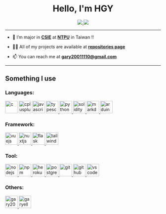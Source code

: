<h1 align="center">Hello, I'm HGY</h1>

<p align="center">
    <a href="https://github.com/garyellow/" rel="noreferrer noopener">
        <img src="../data/github-metrics.svg" />
        <img src="../data/github-snake.svg" />
    </a>
</p>

---

- 🌱 I’m major in [**CSIE**](http://www.csie.ntpu.edu.tw/) at [**NTPU**](https://www.ntpu.edu.tw) in Taiwan !!

- 👨‍💻 All of my projects are available at [**repositories page**](https://github.com/garyellow?tab=repositories)

- 📫 You can reach me at **gary20011110@gmail.com**

---

## Something I use
### Languages:
<p align="left">
    <img src="https://cdn.jsdelivr.net/gh/devicons/devicon/icons/c/c-original.svg" alt="c" width="40" height="40" />
    <img src="https://cdn.jsdelivr.net/gh/devicons/devicon/icons/cplusplus/cplusplus-original.svg" alt="cplusplus" width="40" height="40" />
    <img src="https://cdn.jsdelivr.net/gh/devicons/devicon/icons/javascript/javascript-original.svg" alt="javascript" width="40" height="40" />
    <a href="https://www.typescriptlang.org/" target="_blank" rel="noreferrer noopener">
        <img src="https://cdn.jsdelivr.net/gh/devicons/devicon/icons/typescript/typescript-original.svg" alt="typescript" width="40" height="40" />
    </a>
    <a href="https://www.python.org" target="_blank" rel="noreferrer noopener">
        <img src="https://cdn.jsdelivr.net/gh/devicons/devicon/icons/python/python-original.svg" alt="python" width="40" height="40" />
    </a>
    <a href="https://soliditylang.org/" target="_blank" rel="noreferrer noopener">
        <img src="https://cdn.jsdelivr.net/gh/devicons/devicon/icons/solidity/solidity-original.svg" alt="solidity" width="40" height="40" />
    </a>
    <a href="https://markdown.tw/" target="_blank" rel="noreferrer noopener">
        <img src="https://cdn.jsdelivr.net/gh/devicons/devicon/icons/markdown/markdown-original.svg" alt="markdown" width="40" height="40" />
    </a>
    <a href="https://www.arduino.cc/" target="_blank" rel="noreferrer noopener">
        <img src="https://cdn.jsdelivr.net/gh/devicons/devicon/icons/arduino/arduino-original.svg" alt="arduino" width="40" height="40" />
    </a>
</p>

### Framework:
<p align="left">
    <a href="https://vuejs.org/" target="_blank" rel="noreferrer noopener">
        <img src="https://cdn.jsdelivr.net/gh/devicons/devicon/icons/vuejs/vuejs-original.svg" alt="vuejs" width="40" height="40" />
    </a>
    <a href="https://nuxtjs.org/" target="_blank" rel="noreferrer noopener">
        <img src="https://cdn.jsdelivr.net/gh/devicons/devicon/icons/nuxtjs/nuxtjs-original.svg" alt="nuxtjs" width="40" height="40" />
    </a>
    <a href="https://flask.palletsprojects.com/en/2.2.x/" target="_blank" rel="noreferrer noopener">
        <img src="https://cdn.jsdelivr.net/gh/devicons/devicon/icons/flask/flask-original.svg" alt="flask" width="40" height="40" />
    </a>
    <a href="https://tailwindcss.com/" target="_blank" rel="noreferrer noopener">
        <img src="https://cdn.jsdelivr.net/gh/devicons/devicon/icons/tailwindcss/tailwindcss-original-wordmark.svg" alt="tailwindcss" width="40" height="40" />
    </a>
</p>

### Tool:
<p align="left">
    <a href="https://nodejs.org/" target="_blank" rel="noreferrer noopener">
        <img src="https://cdn.jsdelivr.net/gh/devicons/devicon/icons/nodejs/nodejs-original.svg" alt="nodejs" width="40" height="40" />
    </a>
    <a href="https://www.npmjs.com/" target="_blank" rel="noreferrer noopener">
        <img src="https://cdn.jsdelivr.net/gh/devicons/devicon/icons/npm/npm-original-wordmark.svg" alt="npm" width="40" height="40" />
    </a>
    <a href="https://dashboard.heroku.com/" target="_blank" rel="noreferrer noopener">
        <img src="https://cdn.jsdelivr.net/gh/devicons/devicon/icons/heroku/heroku-original.svg" alt="heroku" width="40" height="40" />
    </a>
    <a href="https://www.postgresql.org/" target="_blank" rel="noreferrer noopener">
        <img src="https://cdn.jsdelivr.net/gh/devicons/devicon/icons/postgresql/postgresql-original.svg" alt="postgresql" width="40" height="40" />
    </a>
    <a href="https://git-scm.com/" target="_blank" rel="noreferrer noopener">
        <img src="https://cdn.jsdelivr.net/gh/devicons/devicon/icons/git/git-original.svg" alt="git" width="40" height="40" />
    </a>
    <a href="https://github.com/" target="_blank" rel="noreferrer noopener">
        <img src="https://cdn.jsdelivr.net/gh/devicons/devicon/icons/github/github-original.svg" alt="github" width="40" height="40" />
    </a>
    <a href="https://code.visualstudio.com/" target="_blank" rel="noreferrer noopener">
        <img src="https://cdn.jsdelivr.net/gh/devicons/devicon/icons/vscode/vscode-original.svg" alt="vscode" width="40" height="40" />
    </a>
</p>


<h3 align="left">Others:</h3>
<p align="left">
    <a href="https://www.leetcode.com/gary20011110" target="_blank" rel="noreferrer noopener">
        <img src="https://upload.wikimedia.org/wikipedia/commons/a/ab/LeetCode_logo_white_no_text.svg" alt="gary20011110" height="40" width="40" />
    </a>
    <a href="https://auth.geeksforgeeks.org/user/garyellow" target="_blank" rel="noreferrer noopener">
        <img src="https://upload.wikimedia.org/wikipedia/commons/4/43/GeeksforGeeks.svg" alt="garyellow" height="40" width="40" />
    </a>
</p>
